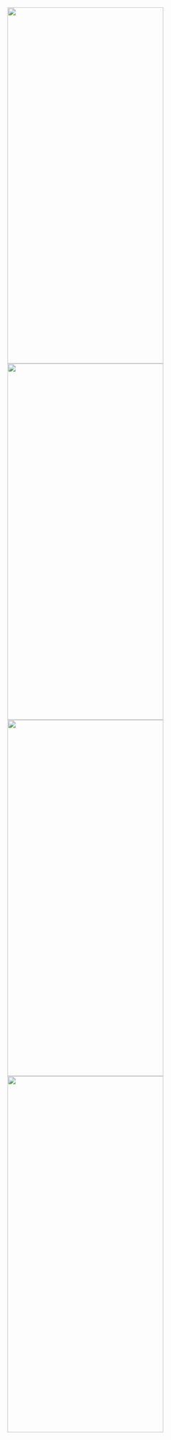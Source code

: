 <img src="https://i.ibb.co/kq5k9Xp/Simulator-Screenshot-i-Phone-11-2024-06-10-at-00-24-20.png" width="350" height="800">
<img src="https://i.ibb.co/3Rdtj5c/Simulator-Screenshot-i-Phone-11-2024-06-10-at-00-24-27.png" width="350" height="800">
<img src="https://i.ibb.co/Qm7yQkG/Simulator-Screenshot-i-Phone-11-2024-06-10-at-00-24-30.png" width="350" height="800">
<img src="https://i.ibb.co/9w7szQW/Simulator-Screenshot-i-Phone-11-2024-06-10-at-00-24-46.png" width="350" height="800">

